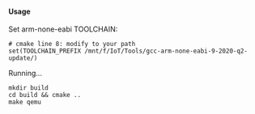 
#### Usage  
Set arm-none-eabi TOOLCHAIN:  
```
# cmake line 8: modify to your path
set(TOOLCHAIN_PREFIX /mnt/f/IoT/Tools/gcc-arm-none-eabi-9-2020-q2-update/)
```

Running...  
```
mkdir build
cd build && cmake ..
make qemu
```